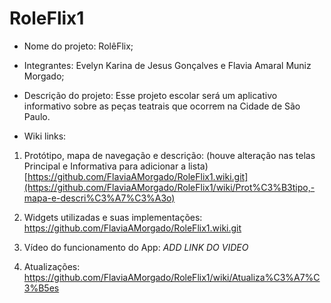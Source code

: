 # RoleFlix1
- Nome do projeto: RolêFlix;
- Integrantes: Evelyn Karina de Jesus Gonçalves e Flavia Amaral Muniz Morgado;
- Descrição do projeto: Esse projeto escolar será um aplicativo informativo sobre as peças teatrais que ocorrem na Cidade de São Paulo. 


- Wiki links:
1. Protótipo, mapa de navegação e descrição: (houve alteração nas telas Principal e Informativa para adicionar a lista)
[https://github.com/FlaviaAMorgado/RoleFlix1.wiki.git](https://github.com/FlaviaAMorgado/RoleFlix1/wiki/Prot%C3%B3tipo,-mapa-e-descri%C3%A7%C3%A3o)
2.  Widgets utilizadas e suas implementações: 
[https://github.com/FlaviaAMorgado/RoleFlix1.wiki.git
](https://github.com/FlaviaAMorgado/RoleFlix1/wiki/Widgets-e-principais-parametros)

3. Vídeo do funcionamento do App: *ADD LINK DO VIDEO*

4. Atualizações: https://github.com/FlaviaAMorgado/RoleFlix1/wiki/Atualiza%C3%A7%C3%B5es
